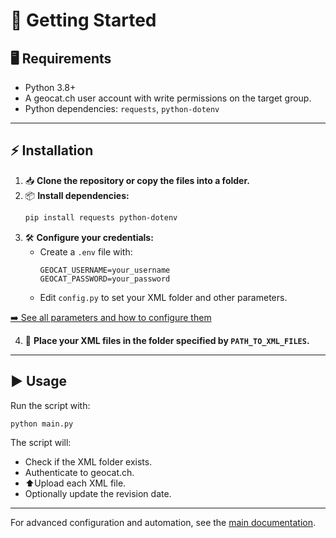 # 🚦 Getting Started

## 🖥️ Requirements

- Python 3.8+
- A geocat.ch user account with write permissions on the target group.
- Python dependencies: `requests`, `python-dotenv`

---

## ⚡ Installation

1. 📥 **Clone the repository or copy the files into a folder.**
2. 📦 **Install dependencies:**
   ```sh
   pip install requests python-dotenv
   ```
3. 🛠️ **Configure your credentials:**
   - Create a `.env` file with:
     ```
     GEOCAT_USERNAME=your_username
     GEOCAT_PASSWORD=your_password
     ```
   - Edit `config.py` to set your XML folder and other parameters.

[➡️ See all parameters and how to configure them](parameters.md)

4. 📁 **Place your XML files in the folder specified by `PATH_TO_XML_FILES`.**

---

## ▶️ Usage

Run the script with:

```sh
python main.py
```

The script will:
- Check if the XML folder exists.
- Authenticate to geocat.ch.
- ⬆Upload each XML file.
- Optionally update the revision date.

---

For advanced configuration and automation, see the [main documentation](index.md).
